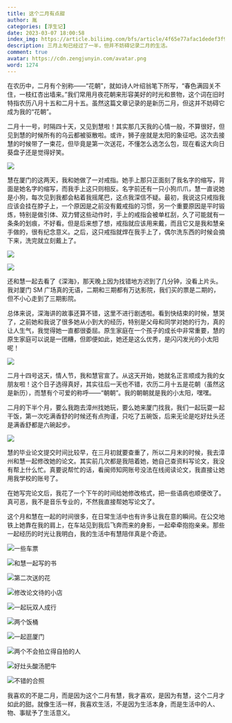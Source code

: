 ```yaml
---
title: 这个二月有点甜
author: 胤
categories: [浮生记]
date: 2023-03-07 18:00:58
index_img: https://article.biliimg.com/bfs/article/4f65e77afac1dedef3f988eff1f7d2a968caa497.jpg@500w.webp
description: 三月上旬已经过了一半，但并不妨碍记录二月的生活。
comment: true
avatar: https://cdn.zengjunyin.com/avatar.png
word: 1274
---
```


在农历中，二月有个别称——“花朝”，就如诗人叶绍翁笔下所写，“春色满园关不住，一枝红杏出墙来。”我们常用月夜花朝来形容美好的时光和景物，这个词在旧时特指农历八月十五和二月十五。虽然这篇文章记录的是新历二月，但这并不妨碍它成为我的“花朝”。

二月十一号，时隔四十天，又见到慧啦！其实那几天我的心情一般，不算很好，但见到慧的时候所有的乌云都被驱散啦。或许，狮子座就是太阳的象征吧。这次去接慧的时候带了一束花，但毕竟是第一次送花，不懂怎么选怎么包，现在看这大向日葵盘子还是觉得好笑。

![](https://article.biliimg.com/bfs/article/cfa9b338b3d6b50fa175657eafa4b5e71fa94771.jpg@800w_400h_1c.webp)

慧在厦门的这两天，我和她做了一对戒指。她手上那只正面刻了我名字的缩写，背面是她名字的缩写，而我手上这只则相反。名字前还有一只小狗爪爪，慧一直说她是小狗，每次见到我都会粘着我摇尾巴，这点我深信不疑。最初，我说这只戒指我应该会挂在脖子上，一个原因是之前没有戴戒指的习惯，另一个重要原因是平时锻炼，特别是做引体、双力臂这些动作时，手上的戒指会被单杠刮，久了可能就有一条条的划痕，不好看。但是后来想了想，戒指就应该用来戴，而且它又是我和慧亲手做的，很有纪念意义。之后，这只戒指就焊在我手上了，偶尔洗东西的时候会摘下来，洗完就立刻戴上了。

![](https://article.biliimg.com/bfs/article/6b92567093407b5a30f1c3da17f9d3776f1ffa88.jpg@800w_400h_1c.webp)

![](https://article.biliimg.com/bfs/article/3ba707bf7133efe90ba3ff7480f432037e0bfb4e.jpg@800w_400h_1c.webp)

还和慧一起去看了《深海》，那天晚上因为找错地方迟到了几分钟，没看上片头。我对厦门 SM 广场真的无语，二期和三期都有万达影院，我们买的票是二期的，但不小心走到了三期影院。

总体来说，深海讲的故事还算不错，这里不进行剧透啦。看到快结束的时候，慧哭了，之前她和我说了很多她从小到大的经历，特别是父母和同学对她的行为，真的让人生气，我觉得她一直都很委屈。原生家庭在一个孩子的成长中非常重要，慧的原生家庭可以说是一团糟，但即便如此，她还是这么优秀，是闪闪发光的小太阳呢！

![](https://article.biliimg.com/bfs/article/d3d36fbd9b6ef6e68785e585766c48fde480d937.jpg@800w_400h_1c.webp)

二月十四号这天，情人节，我和慧官宣了。从这天开始，她就名正言顺成为我的女朋友啦！这个日子选得真好，其实往后一天也不错，农历二月十五是花朝（虽然这是新历），而慧有个可爱的称呼——“朝朝”。我的朝朝就是我的小太阳，嘿嘿。

二月的下半个月，要么我跑去漳州找她玩，要么她来厦门找我，我们一起玩耍一起干饭，第一次吃满香舒的时候还有点拘谨，只吃了五碗饭，后来无论是吃好灶头还是满香舒都是六碗起步。

![](https://article.biliimg.com/bfs/article/f9a4cb566cd5b9c335d437a6743ab5760520b3d9.jpg@800w_400h_1c.webp)

慧的毕业论文提交时间比较早，在三月初就要查重了，所以二月末的时候，我去漳州和慧一起修改她的论文。其实前几次都是我陪着她，她自己查资料写论文，我没有帮上什么忙。真要说帮忙的话，看闽师知网账号没法在线阅读论文，我直接让她用我学校的账号了。

在她写完论文后，我花了一个下午的时间给她修改格式，把一些语病也顺便改了。真可恶，我不是音乐专业的，不然我直接帮她写论文了。

这个月和慧在一起的时间很多，在日常生活中也有许多让我在意的瞬间。在公交地铁上她靠在我的肩上，在车站见到我后飞奔而来的身影，一起牵牵抱抱亲亲。那些一起经历的时光让我明白，我的生活中有慧陪伴真是个奇迹。

![一些车票](https://article.biliimg.com/bfs/article/e53f510fdcdf827cef56b61be5c0f68d74dc1519.jpg@800w_400h_1c.webp)

![和慧一起写的书](https://article.biliimg.com/bfs/article/92b180b022bdf5ab52ce3ec49c3064a822bfe30d.jpg@800w_400h_1c.webp)

![第二次送的花](https://article.biliimg.com/bfs/article/6795ffa3946e901b78200c8fc120952f82fe88cf.jpg@800w_400h_1c.webp)

![修改论文待的小店](https://article.biliimg.com/bfs/article/bf6c405f7da93a0d6dc66dd4ada422adbaaf0642.jpg@800w_400h_1c.webp)

![一起玩双人成行](https://article.biliimg.com/bfs/article/19cb067766042482d086caf1ab33f0ffc4a48780.png@800w_400h_1c.webp)

![两个饭桶](https://article.biliimg.com/bfs/article/c7018e902f769c90fd167cc08cdeaa026b454ede.jpg@800w_400h_1c.webp)

![一起逛厦门](https://article.biliimg.com/bfs/article/9250375065b244aa0b1a2d7e1d2ec3affa6cabc3.jpg@800w_400h_1c.webp)

![两个不会拍立得自拍的人](https://article.biliimg.com/bfs/article/05a230f08fe87f35af75519a00ff047fa2072c76.jpg@800w_400h_1c.webp)

![好灶头酸汤肥牛](https://article.biliimg.com/bfs/article/b44f9af51fe83e4aedae5712685b786914ee1088.jpg@800w_400h_1c.webp)

![不错的合照](https://article.biliimg.com/bfs/article/f02b37144c47671ec3da0c887d0704ba93cc6941.jpg@800w_400h_1c.webp)

我喜欢的不是二月，而是因为这个二月有慧，我才喜欢，是因为有慧，这个二月才如此的甜。就像生活一样，我喜欢生活，不是因为生活本身，而是生活中的人、物、事赋予了生活意义。